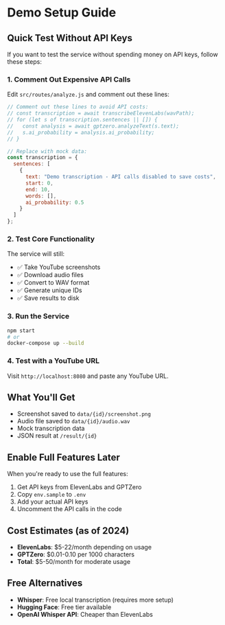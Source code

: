 # Demo Setup Guide

## Quick Test Without API Keys

If you want to test the service without spending money on API keys, follow these steps:

### 1. Comment Out Expensive API Calls

Edit `src/routes/analyze.js` and comment out these lines:

```javascript
// Comment out these lines to avoid API costs:
// const transcription = await transcribeElevenLabs(wavPath);
// for (let s of transcription.sentences || []) {
//   const analysis = await gptzero.analyzeText(s.text);
//   s.ai_probability = analysis.ai_probability;
// }

// Replace with mock data:
const transcription = {
  sentences: [
    {
      text: "Demo transcription - API calls disabled to save costs",
      start: 0,
      end: 10,
      words: [],
      ai_probability: 0.5
    }
  ]
};
```

### 2. Test Core Functionality

The service will still:
- ✅ Take YouTube screenshots
- ✅ Download audio files
- ✅ Convert to WAV format
- ✅ Generate unique IDs
- ✅ Save results to disk

### 3. Run the Service

```bash
npm start
# or
docker-compose up --build
```

### 4. Test with a YouTube URL

Visit `http://localhost:8080` and paste any YouTube URL.

## What You'll Get

- Screenshot saved to `data/{id}/screenshot.png`
- Audio file saved to `data/{id}/audio.wav`
- Mock transcription data
- JSON result at `/result/{id}`

## Enable Full Features Later

When you're ready to use the full features:
1. Get API keys from ElevenLabs and GPTZero
2. Copy `env.sample` to `.env`
3. Add your actual API keys
4. Uncomment the API calls in the code

## Cost Estimates (as of 2024)

- **ElevenLabs**: $5-22/month depending on usage
- **GPTZero**: $0.01-0.10 per 1000 characters
- **Total**: $5-50/month for moderate usage

## Free Alternatives

- **Whisper**: Free local transcription (requires more setup)
- **Hugging Face**: Free tier available
- **OpenAI Whisper API**: Cheaper than ElevenLabs
